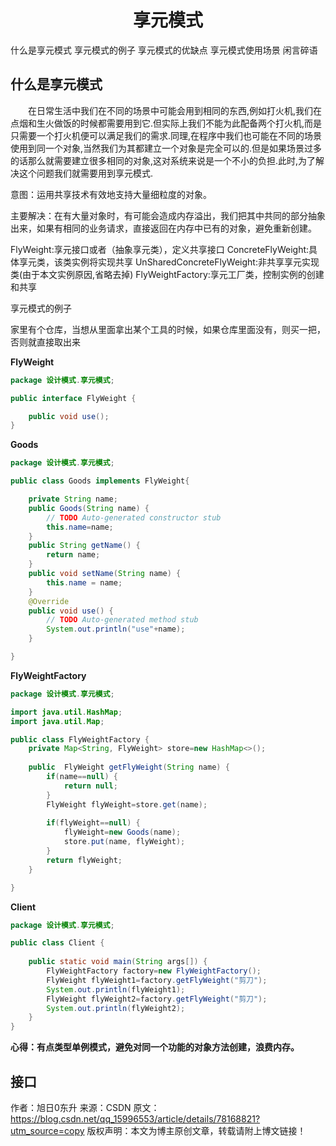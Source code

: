 # <center>享元模式</center>

什么是享元模式
享元模式的例子
享元模式的优缺点
享元模式使用场景
闲言碎语

## 什么是享元模式

&emsp;&emsp;在日常生活中我们在不同的场景中可能会用到相同的东西,例如打火机,我们在点烟和生火做饭的时候都需要用到它.但实际上我们不能为此配备两个打火机,而是只需要一个打火机便可以满足我们的需求.同理,在程序中我们也可能在不同的场景使用到同一个对象,当然我们为其都建立一个对象是完全可以的.但是如果场景过多的话那么就需要建立很多相同的对象,这对系统来说是一个不小的负担.此时,为了解决这个问题我们就需要用到享元模式.

   意图：运用共享技术有效地支持大量细粒度的对象。

   主要解决：在有大量对象时，有可能会造成内存溢出，我们把其中共同的部分抽象出来，如果有相同的业务请求，直接返回在内存中已有的对象，避免重新创建。

FlyWeight:享元接口或者（抽象享元类），定义共享接口
ConcreteFlyWeight:具体享元类，该类实例将实现共享
UnSharedConcreteFlyWeight:非共享享元实现类(由于本文实例原因,省略去掉)
FlyWeightFactory:享元工厂类，控制实例的创建和共享

享元模式的例子

家里有个仓库，当想从里面拿出某个工具的时候，如果仓库里面没有，则买一把，否则就直接取出来

**FlyWeight**

```java
package 设计模式.享元模式;

public interface FlyWeight {

	public void use();
}

```

**Goods**

```java
package 设计模式.享元模式;

public class Goods implements FlyWeight{

	private String name;
	public Goods(String name) {
		// TODO Auto-generated constructor stub
		this.name=name;
	}
	public String getName() {
		return name;
	}
	public void setName(String name) {
		this.name = name;
	}
	@Override
	public void use() {
		// TODO Auto-generated method stub
		System.out.println("use"+name);
	}

}

```

**FlyWeightFactory**

```java
package 设计模式.享元模式;

import java.util.HashMap;
import java.util.Map;

public class FlyWeightFactory {
	private Map<String, FlyWeight> store=new HashMap<>();
	
	public  FlyWeight getFlyWeight(String name) {
		if(name==null) {
			return null;
		}
		FlyWeight flyWeight=store.get(name);
		
		if(flyWeight==null) {
			flyWeight=new Goods(name);
			store.put(name, flyWeight);
		}
		return flyWeight;
	}

}

```

**Client**

```java
package 设计模式.享元模式;

public class Client {
	
	public static void main(String args[]) {
		FlyWeightFactory factory=new FlyWeightFactory();
		FlyWeight flyWeight1=factory.getFlyWeight("剪刀");
		System.out.println(flyWeight1);
		FlyWeight flyWeight2=factory.getFlyWeight("剪刀");
		System.out.println(flyWeight2);
	}
}
```



**心得：有点类型单例模式，避免对同一个功能的对象方法创建，浪费内存。**

接口
--------------------- 
作者：旭日0东升 
来源：CSDN 
原文：https://blog.csdn.net/qq_15996553/article/details/78168821?utm_source=copy 
版权声明：本文为博主原创文章，转载请附上博文链接！